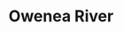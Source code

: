 ---
title: "Owenea River"
address: "Owena Angling Centre, Glenties Hatchery, Glenties, Donegal ( When in season )"
tel: "+353 (0)74 955 1141"
county: "Donegal"
category: "Game Angling"
type: "Content"
lat: "54.75774002075195"
lng: "-8.418725967407227"
---